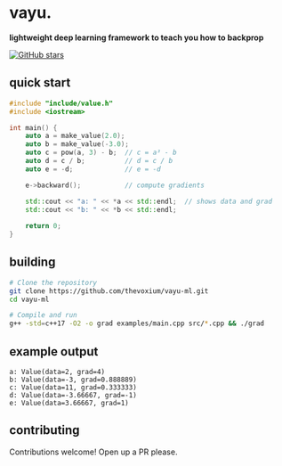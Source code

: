 # vayu.

**lightweight deep learning framework to teach you how to backprop**

[![GitHub stars](https://img.shields.io/github/stars/thevoxium/vayu-ml?style=social)](https://github.com/thevoxium/vayu-ml)


## quick start

```cpp
#include "include/value.h"
#include <iostream>

int main() {
    auto a = make_value(2.0);
    auto b = make_value(-3.0);
    auto c = pow(a, 3) - b;  // c = a³ - b
    auto d = c / b;          // d = c / b  
    auto e = -d;             // e = -d

    e->backward();           // compute gradients

    std::cout << "a: " << *a << std::endl;  // shows data and grad
    std::cout << "b: " << *b << std::endl;
    
    return 0;
}
```


## building

```bash
# Clone the repository
git clone https://github.com/thevoxium/vayu-ml.git
cd vayu-ml

# Compile and run
g++ -std=c++17 -O2 -o grad examples/main.cpp src/*.cpp && ./grad
```

## example output

```
a: Value(data=2, grad=4)
b: Value(data=-3, grad=0.888889)
c: Value(data=11, grad=0.333333)
d: Value(data=-3.66667, grad=-1)
e: Value(data=3.66667, grad=1)
```





## contributing

Contributions welcome! Open up a PR please.
